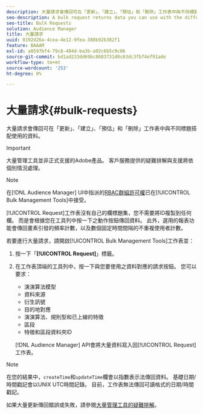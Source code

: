 ```yaml
---
description: 大量請求會傳回可在「更新」、「建立」、「預估」和「刪除」工作表中與不同標題搭配使用的資料。
seo-description: A bulk request returns data you can use with the different headers in the Update, Create, Estimate, and Delete worksheets.
seo-title: Bulk Requests
solution: Audience Manager
title: 大量請求
uuid: 0192d26a-4cea-4e12-9fea-388b92b382f1
feature: BAAAM
exl-id: a0597bf4-79c8-404d-ba3b-a92c6b5c9c06
source-git-commit: bd1ad233dd69bc8683731d0c63dc3fb74ef91ade
workflow-type: tm+mt
source-wordcount: '253'
ht-degree: 0%

---
```


# 大量請求{#bulk-requests}

大量請求會傳回可在「更新」、「建立」、「預估」和「刪除」工作表中與不同標題搭配使用的資料。

>[!IMPORTANT]
>
>大量管理工具並非正式支援的Adobe產品。 客戶服務提供的疑難排解與支援將依個別情況處理。

<!-- 

t_bulk_requests.xml

 -->

>[!NOTE]
>
>在[!DNL Audience Manager] UI中指派的[RBAC群組許可權](../../features/administration/administration-overview.md)已在[!UICONTROL Bulk Management Tools]中接受。

[!UICONTROL Request]工作表沒有自己的欄標題集，您不需要將ID複製到任何欄。 而是會根據您在工具列中按一下之動作按鈕傳回資料。 此外，選用的報表功能會傳回畫素引發的頻率計數，以及數個固定時間間隔的不重複使用者計數。

若要進行大量請求，請開啟[!UICONTROL Bulk Management Tools]工作表並：

1. 按一下「**[!UICONTROL Request]**」標籤。
2. 在工作表頂端的工具列中，按一下與您要使用之資料對應的請求按鈕。 您可以要求：

   * 演演算法模型
   * 資料來源
   * 衍生訊號
   * 目的地對應
   * 演演算法、規則型和已上線的特徵
   * 區段
   * 特徵和區段資料夾ID

   [!DNL Audience Manager] API會將大量資料寫入回[!UICONTROL Request]工作表。

>[!NOTE]
>
>在您的結果中，`createTime`和`updateTime`欄會以指數表示法傳回資料。 基礎日期/時間戳記會以UNIX UTC時間記錄。 目前，工作表無法傳回可讀格式的日期/時間戳記。

如果大量更新傳回錯誤或失敗，請參閱[大量管理工具的疑難排解](../../reference/bulk-management-tools/bulk-troubleshooting.md)。
